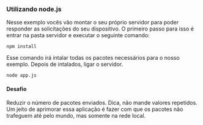 ### Utilizando node.js
Nesse exemplo vocês vão montar o seu próprio servidor para poder responder as solicitações do seu dispositivo. O primeiro passo para isso é entrar na pasta servidor e executar o seguinte comando:
```
npm install
```
Esse comando irá intalar todas os pacotes necessários para o nosso exemplo. Depois de intalados, ligar o servidor.
```
node app.js
```

#### Desafio
Reduzir o número de pacotes enviados. Dica, não mande valores repetidos. Um jeito de aprimorar essa aplicação é fazer com que os pacotes não trafeguem até pelo mundo, mas somente na rede local.
